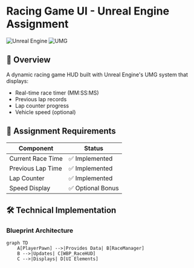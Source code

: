 # Racing Game UI - Unreal Engine Assignment

![Unreal Engine](https://img.shields.io/badge/Unreal%20Engine-5.3+-black.svg?style=flat&logo=unrealengine)
![UMG](https://img.shields.io/badge/UI-Framework-UE5-blue.svg)

## 📌 Overview
A dynamic racing game HUD built with Unreal Engine's UMG system that displays:
- Real-time race timer (MM:SS:MS)
- Previous lap records
- Lap counter progress
- Vehicle speed (optional)

## 🎯 Assignment Requirements
| Component | Status |
|-----------|--------|
| Current Race Time | ✅ Implemented |
| Previous Lap Time | ✅ Implemented |
| Lap Counter | ✅ Implemented |
| Speed Display | ✅ Optional Bonus |

## 🛠️ Technical Implementation
### Blueprint Architecture
```mermaid
graph TD
    A[PlayerPawn] -->|Provides Data| B[RaceManager]
    B -->|Updates| C[WBP_RaceHUD]
    C -->|Displays| D[UI Elements]
